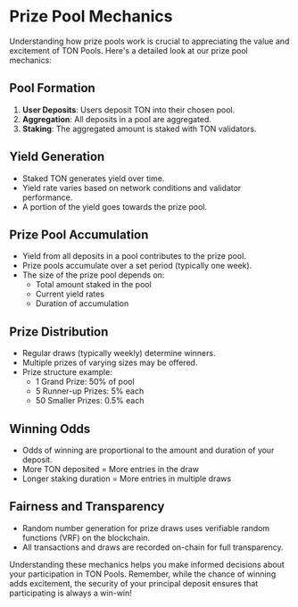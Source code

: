 # Prize Pool Mechanics

Understanding how prize pools work is crucial to appreciating the value and excitement of TON Pools. Here's a detailed look at our prize pool mechanics:

## Pool Formation

1. **User Deposits**: Users deposit TON into their chosen pool.
2. **Aggregation**: All deposits in a pool are aggregated.
3. **Staking**: The aggregated amount is staked with TON validators.

## Yield Generation

* Staked TON generates yield over time.
* Yield rate varies based on network conditions and validator performance.
* A portion of the yield goes towards the prize pool.

## Prize Pool Accumulation

* Yield from all deposits in a pool contributes to the prize pool.
* Prize pools accumulate over a set period (typically one week).
* The size of the prize pool depends on:
  * Total amount staked in the pool
  * Current yield rates
  * Duration of accumulation

## Prize Distribution

* Regular draws (typically weekly) determine winners.
* Multiple prizes of varying sizes may be offered.
* Prize structure example:
  * 1 Grand Prize: 50% of pool
  * 5 Runner-up Prizes: 5% each
  * 50 Smaller Prizes: 0.5% each

## Winning Odds

* Odds of winning are proportional to the amount and duration of your deposit.
* More TON deposited = More entries in the draw
* Longer staking duration = More entries in multiple draws

## Fairness and Transparency

* Random number generation for prize draws uses verifiable random functions (VRF) on the blockchain.
* All transactions and draws are recorded on-chain for full transparency.





Understanding these mechanics helps you make informed decisions about your participation in TON Pools. Remember, while the chance of winning adds excitement, the security of your principal deposit ensures that participating is always a win-win!
